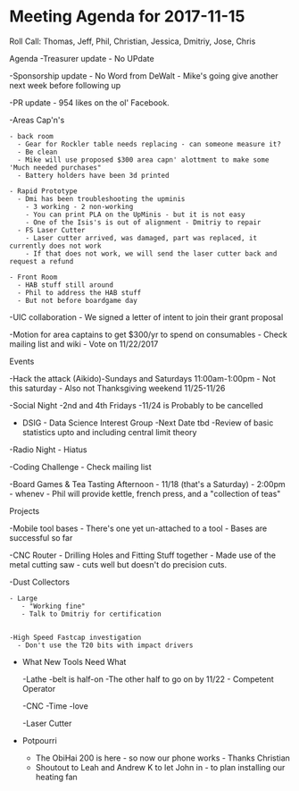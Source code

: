 Meeting Agenda for 2017-11-15
=============================
Roll Call:
Thomas, Jeff, Phil, Christian, Jessica, Dmitriy, Jose, Chris

Agenda
  -Treasurer update
     - No UPdate

  -Sponsorship update
    - No Word from DeWalt - Mike's going give another next week before following up    

  -PR update
    - 954 likes on the ol' Facebook.
     

  -Areas Cap'n's

    - back room
      - Gear for Rockler table needs replacing - can someone measure it? 
      - Be clean
      - Mike will use proposed $300 area capn' alottment to make some 'Much needed purchases"
      - Battery holders have been 3d printed

    - Rapid Prototype
      - Dmi has been troubleshooting the upminis
        - 3 working - 2 non-working
        - You can print PLA on the UpMinis - but it is not easy
        - One of the Isis's is out of alignment - Dmitriy to repair
      - FS Laser Cutter
        - Laser cutter arrived, was damaged, part was replaced, it currently does not work
        - If that does not work, we will send the laser cutter back and request a refund

    - Front Room
      - HAB stuff still around 
      - Phil to address the HAB stuff 
      - But not before boardgame day
         

  -UIC collaboration
    - We signed a letter of intent to join their grant proposal    

  -Motion for area captains to get $300/yr to spend on consumables
    - Check mailing list and wiki
    - Vote on 11/22/2017
    
Events

  -Hack the attack (Aikido)-Sundays and Saturdays 11:00am-1:00pm
    - Not this saturday
    - Also not Thanksgiving weekend 11/25-11/26

  -Social Night
    -2nd and 4th Fridays
    -11/24 is  Probably to be cancelled

  - DSIG - Data Science Interest Group
        -Next Date tbd
        -Review of basic statistics upto and including central limit theory

  -Radio Night
    - Hiatus

  -Coding Challenge
    - Check mailing list 
      

  -Board Games & Tea Tasting Afternoon
    - 11/18 (that's a Saturday)
    - 2:00pm - whenev
    - Phil will provide kettle, french press, and a "collection of teas"

Projects

  -Mobile tool bases
    - There's one yet un-attached to a tool
    - Bases are successful so far

  -CNC Router
    - Drilling Holes and Fitting Stuff together
    - Made use of the metal cutting saw - cuts well but doesn't do precision cuts. 
     

  -Dust Collectors

    - Large
       - "Working fine"
       - Talk to Dmitriy for certification


    -High Speed Fastcap investigation
      - Don't use the T20 bits with impact drivers

- What New Tools Need What

   -Lathe
      -belt is half-on
      -The other half to go on by 11/22
      - Competent Operator

    -CNC
      -Time
      -love  

    -Laser Cutter
       
- Potpourri
  - The ObiHai 200 is here - so now our phone works - Thanks Christian
  - Shoutout to Leah and Andrew K to let John in - to plan installing our heating fan
























